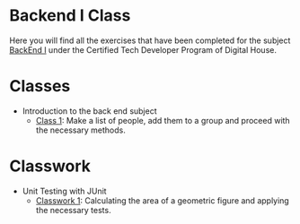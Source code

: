 # Backend I Class
Here you will find all the exercises that have been completed for the subject [BackEnd I]( ) under the Certified Tech Developer Program of Digital House.

# Classes
- Introduction to the back end subject 
   - [Class 1]( ): Make a list of people, add them to a group and proceed with the necessary methods. 

# Classwork
- Unit Testing with JUnit
   - [Classwork 1]( ): Calculating the area of a geometric figure and applying the necessary tests.

